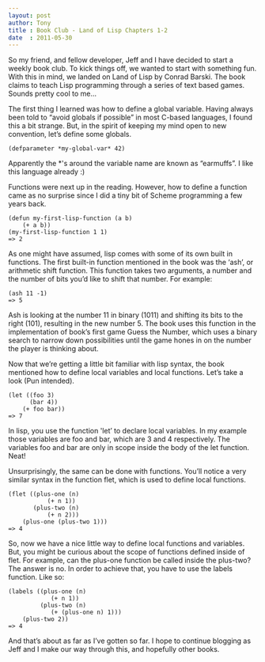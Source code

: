 ```yaml
---
layout: post
author: Tony
title : Book Club - Land of Lisp Chapters 1-2
date  : 2011-05-30
---
```


So my friend, and fellow developer, Jeff and I have decided to start a weekly book club. To kick things off, we wanted to start with something fun. With this in mind, we landed on Land of Lisp by Conrad Barski. The book claims to teach Lisp programming through a series of text based games. Sounds pretty cool to me…

The first thing I learned was how to define a global variable. Having always been told to “avoid globals if possible” in most C-based languages, I found this a bit strange. But, in the spirit of keeping my mind open to new convention, let’s define some globals.

```
(defparameter *my-global-var* 42)
```

Apparently the *'s around the variable name are known as “earmuffs”. I like this language already :)

Functions were next up in the reading. However, how to define a function came as no surprise since I did a tiny bit of Scheme programming a few years back.

```
(defun my-first-lisp-function (a b)
    (+ a b))
(my-first-lisp-function 1 1) 
=> 2
```

As one might have assumed, lisp comes with some of its own built in functions. The first built-in function mentioned in the book was the ‘ash’, or arithmetic shift function. This function takes two arguments, a number and the number of bits you’d like to shift that number. For example:

```
(ash 11 -1)
=> 5
```

Ash is looking at the number 11 in binary (1011) and shifting its bits to the right (101), resulting in the new number 5. The book uses this function in the implementation of book’s first game Guess the Number, which uses a binary search to narrow down possibilities until the game hones in on the number the player is thinking about.

Now that we’re getting a little bit familiar with lisp syntax, the book mentioned how to define local variables and local functions. Let’s take a look (Pun intended).

```
(let ((foo 3)
      (bar 4))
    (+ foo bar))
=> 7
```

In lisp, you use the function 'let’ to declare local variables. In my example those variables are foo and bar, which are 3 and 4 respectively. The variables foo and bar are only in scope inside the body of the let function. Neat!

Unsurprisingly, the same can be done with functions. You’ll notice a very similar syntax in the function flet, which is used to define local functions.

```
(flet ((plus-one (n)
           (+ n 1))
       (plus-two (n)
           (+ n 2)))
    (plus-one (plus-two 1)))
=> 4
```

So, now we have a nice little way to define local functions and variables. But, you might be curious about the scope of functions defined inside of flet. For example, can the plus-one function be called inside the plus-two? The answer is no. In order to achieve that, you have to use the labels function. Like so:

```
(labels ((plus-one (n)
            (+ n 1))
         (plus-two (n)
            (+ (plus-one n) 1)))
    (plus-two 2))
=> 4
```

And that’s about as far as I’ve gotten so far. I hope to continue blogging as Jeff and I make our way through this, and hopefully other books.
